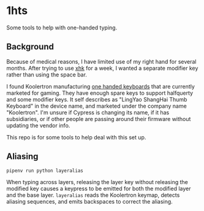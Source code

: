 # 1hts

Some tools to help with one-handed typing.

## Background

Because of medical reasons, I have limited use of my right hand for several months. After trying to use [xhk](https://github.com/kbingham/xhk) for a week, I wanted a separate modifier key rather than using the space bar.

I found Koolertron manufacturing [one handed keyboards](http://www.koolertron.com/koolertron-cherry-mx-red-programmable-gaming-keypad-for-pubg-mechanical-gaming-keyboard-with-43-programmable-keys-for-playerunknowns-battlegrounds-singlehanded-keypad-macro-setting-p-818.html) that are currently marketed for gaming. They have enough spare keys to support halfquerty and some modifier keys. It self describes as "LingYao ShangHai Thumb Keyboard" in the device name, and marketed under the company name "Koolertron". I'm unsure if Cypress is changing its name, if it has subsidiaries, or if other people are passing around their firmware without updating the vendor info.

This repo is for some tools to help deal with this set up.

## Aliasing

```
pipenv run python layeralias
```

When typing across layers, releasing the layer key without releasing the modified key causes a keypress to be emitted for both the modified layer and the base layer. `layeralias` reads the Koolertron keymap, detects aliasing sequences, and emits backspaces to correct the aliasing.
